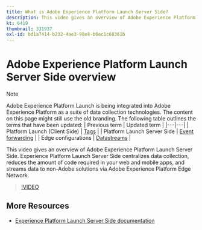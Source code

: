 ```yaml
---
title: What is Adobe Experience Platform Launch Server Side?
description: This video gives an overview of Adobe Experience Platform Launch Server Side.
kt: 6419
thumbnail: 331937
exl-id: bd1a7414-b232-4ae3-98e8-b0ec1c60361b
---
```

# Adobe Experience Platform Launch Server Side overview

>[!NOTE]
>
>Adobe Experience Platform Launch is being integrated into Adobe Experience Platform as a suite of data collection technologies. The content on this page might still use the old branding. The following table outlines the terms that have been updated:
>| Previous term | Updated term |
>|---|---|
>| Platform Launch (Client Side) | [Tags](https://experienceleague.adobe.com/docs/launch/using/home.html) |
>| Platform Launch Server Side | [Event forwarding](https://experienceleague.adobe.com/docs/launch/using/server-side-info/server-side-overview.html) |
>| Edge configurations  |  [Datastreams](https://experienceleague.adobe.com/docs/experience-platform/edge/fundamentals/datastreams.html) |

This video gives an overview of Adobe Experience Platform Launch Server Side. Experience Platform Launch Server Side centralizes data collection, reduces the amount of code required in your web and mobile apps, and streams data to non-Adobe solutions via Adobe Experience Platform Edge Network.

>[!VIDEO](https://video.tv.adobe.com/v/331937?quality=12&learn=on)

## More Resources

* [Experience Platform Launch Server Side documentation](https://experienceleague.adobe.com/docs/launch/using/server-side-info/server-side-overview.html)
